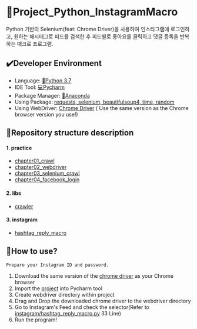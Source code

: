 # :game_die:Project_Python_InstagramMacro

Python 기반의 Selenium(feat: Chrome Driver)을 사용하여 인스타그램에 로그인하고, 원하는 해시태그로 피드를 검색한 후 피드별로 좋아요를 클릭하고 댓글 등록을 반복하는 매크로 프로그램.

## :heavy_check_mark:Developer Environment

  - Language: [:crocodile:Python 3.7](https://www.python.org/)
  - IDE Tool: [:computer:Pycharm](https://www.jetbrains.com/ko-kr/pycharm/download/#section=windows)
  - Package Manager: [:snake:Anaconda](https://www.anaconda.com/)
  - Using Package: [requests, selenium, beautifulsoup4, time, random](https://anaconda.org/)
  - Using WebDriver: [Chrome Driver](https://chromedriver.chromium.org/downloads) (
Use the same version as the Chrome browser version you use!)

## :floppy_disk:Repository structure description
#### 1. practice
  - [chapter01_crawl](https://github.com/shju0317/Project_Python_InstagramMacro/blob/master/practice/chapter01_crawl.py)
  - [chapter02_webdriver](https://github.com/shju0317/Project_Python_InstagramMacro/blob/master/practice/chapter02_webdriver.py)
  - [chapter03_selenium_crawl](https://github.com/shju0317/Project_Python_InstagramMacro/blob/master/practice/chapter03_selenium_crawl.py)
  - [chapter04_facebook_login](https://github.com/shju0317/Project_Python_InstagramMacro/blob/master/practice/chapter04_facebook_login.py)
#### 2. libs
  - [crawler](https://github.com/ChoLong02/Project_Python_InstagramMacro/blob/master/libs/crawler.py)
#### 3. instagram
  - [hashtag_reply_macro](https://github.com/ChoLong02/Project_Python_InstagramMacro/blob/master/instagram/hashtag_reply_macro.py)

## :speech_balloon:How to use?

    Prepare your Instagram ID and password.
    
1. Download the same version of the [chrome driver](https://chromedriver.chromium.org/downloads) as your Chrome browser
2. Import the [project](https://github.com/ChoLong02/Project_Python_InstagramMacro) into Pycharm tool
3. Create webdriver directory within project
4. Drag and Drop the downloaded chrome driver to the webdriver directory
5. Go to Instagram's Feed and check the selector(Refer to [instagram/hashtag_reply_macro.py](https://github.com/ChoLong02/Project_Python_InstagramMacro/blob/master/instagram/hashtag_reply_macro.py) 33 Line)
6. Run the program!

